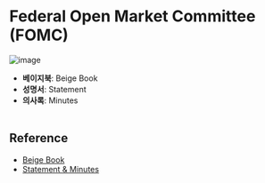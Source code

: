 # Federal Open Market Committee (FOMC)
![image](https://github.com/juho-creator/Investing/assets/72856990/6152cadf-cf1a-4be2-904f-bdbda2e27c36)

- **베이지북**: Beige Book
- **성명서**: Statement
- **의사록**: Minutes
</br></br>

## Reference 
- [Beige Book](https://www.federalreserve.gov/monetarypolicy/publications/beige-book-default.htm)
- [Statement & Minutes](https://www.federalreserve.gov/monetarypolicy/fomccalendars.htm)
